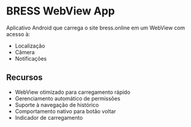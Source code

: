 # BRESS WebView App

Aplicativo Android que carrega o site bress.online em um WebView com acesso à:

- Localização
- Câmera
- Notificações

## Recursos

- WebView otimizado para carregamento rápido
- Gerenciamento automático de permissões
- Suporte à navegação de histórico
- Comportamento nativo para botão voltar
- Indicador de carregamento 
